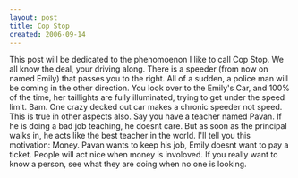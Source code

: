 ```yaml
---
layout: post
title: Cop Stop
created: 2006-09-14
---
```

This post will be dedicated to the phenomoenon I like to call Cop Stop. We all know the deal, your driving along. There is a speeder (from now on named Emily) that passes you to the right. All of a sudden, a police man will be coming in the other direction. You look over to the Emily's Car, and 100% of the time, her taillights are fully illuminated, trying to get under the speed limit. Bam. One crazy decked out car makes a chronic speeder not speed. This is true in other aspects also. Say you have a teacher named Pavan. If he is doing a bad job teaching, he doesnt care. But as soon as the principal walks in, he acts like the best teacher in the world. I'll tell you this motivation: Money. Pavan wants to keep his job, Emily doesnt want to pay a ticket. People will act nice when money is involoved. If you really want to know a person, see what they are doing when no one is looking.